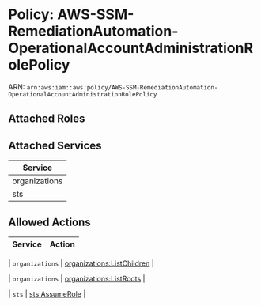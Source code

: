 # Policy: AWS-SSM-RemediationAutomation-OperationalAccountAdministrationRolePolicy

ARN: `arn:aws:iam::aws:policy/AWS-SSM-RemediationAutomation-OperationalAccountAdministrationRolePolicy`

## Attached Roles

## Attached Services

| Service |
|---------|
| organizations |
| sts |

## Allowed Actions

| Service | Action |
|:-------:|--------|

| `organizations` | [organizations:ListChildren](../actions.md#organizations:listchildren) |

| `organizations` | [organizations:ListRoots](../actions.md#organizations:listroots) |

| `sts` | [sts:AssumeRole](../actions.md#sts:assumerole) |
